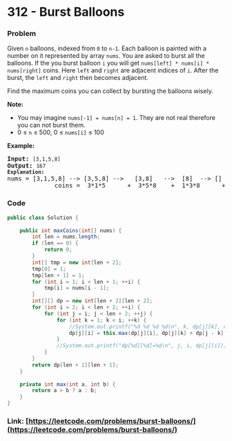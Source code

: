 # 312 - Burst Balloons

### Problem
<p>Given <code>n</code> balloons, indexed from <code>0</code> to <code>n-1</code>. Each balloon is painted with a number on it represented by array <code>nums</code>. You are asked to burst all the balloons. If the you burst balloon <code>i</code> you will get <code>nums[left] * nums[i] * nums[right]</code> coins. Here <code>left</code> and <code>right</code> are adjacent indices of <code>i</code>. After the burst, the <code>left</code> and <code>right</code> then becomes adjacent.</p>

<p>Find the maximum coins you can collect by bursting the balloons wisely.</p>

<p><b>Note:</b></p>

<ul>
	<li>You may imagine <code>nums[-1] = nums[n] = 1</code>. They are not real therefore you can not burst them.</li>
	<li>0 &le; <code>n</code> &le; 500, 0 &le; <code>nums[i]</code> &le; 100</li>
</ul>

<p><b>Example:</b></p>

<pre>
<b>Input:</b> <code>[3,1,5,8]</code>
<b>Output:</b> <code>167 
<strong>Explanation: </strong></code>nums = [3,1,5,8] --&gt; [3,5,8] --&gt;   [3,8]   --&gt;  [8]  --&gt; []
&nbsp;            coins =  3*1*5      +  3*5*8    +  1*3*8      + 1*8*1   = 167
</pre>

### Code
```java
public class Solution {
    
    public int maxCoins(int[] nums) {
        int len = nums.length;
        if (len == 0) {
            return 0;
        }
        int[] tmp = new int[len + 2];
        tmp[0] = 1;
        tmp[len + 1] = 1;
        for (int i = 1; i < len + 1; ++i) {
            tmp[i] = nums[i - 1];
        }
        int[][] dp = new int[len + 2][len + 2];
        for (int i = 2; i < len + 2; ++i) {
            for (int j = i; j < len + 2; ++j) {
                for (int k = 1; k < i; ++k) {
                    //System.out.printf("%d %d %d %d\n", k, dp[j][k], dp[k][j - i], nums[j] * nums[k] * nums[j - i]);
                    dp[j][i] = this.max(dp[j][i], dp[j][k] + dp[j - k][i - k] + tmp[j] * tmp[j - k] * tmp[j - i]);
                }
                //System.out.printf("dp[%d][%d]=%d\n", j, i, dp[j][i]);
            }
        }
        return dp[len + 1][len + 1];
    }
    
    private int max(int a, int b) {
        return a > b ? a : b;
    }
}
```
### Link: [https://leetcode.com/problems/burst-balloons/](https://leetcode.com/problems/burst-balloons/)
